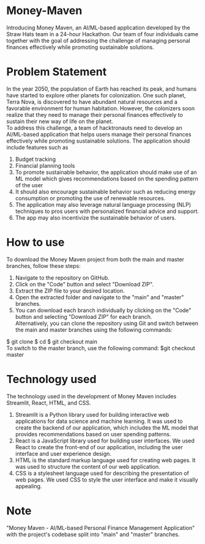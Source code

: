 # Money-Maven
Introducing Money Maven, an Al/ML-based application developed by the Straw Hats team in a 24-hour Hackathon. Our team of four individuals came together with the goal of addressing the challenge of managing personal finances effectively while promoting sustainable solutions. 

# Problem Statement
In the year 2050, the population of Earth has reached its peak, and humans have
started to explore other planets for colonization. One such planet, Terra Nova, is
discovered to have abundant natural resources and a favorable environment for
human habitation. However, the colonizers soon realize that they need to manage
their personal finances effectively to sustain their new way of life on the planet.</br>
To address this challenge, a team of hacktronauts need to develop an Al/ML-based
application that helps users manage their personal finances effectively while
promoting sustainable solutions. The application should include features such as </br>
1. Budget tracking
2. Financial planning tools
3. To promote sustainable behavior, the application should make use of an ML
model which gives recommendations based on the spending pattern of the user
4. It should also encourage sustainable behavior such as reducing energy consumption or
promoting the use of renewable resources.
5. The application may also leverage natural language processing (NLP) techniques to
pros users with personalized financial advice and support. 
6. The app may also incentivize the sustainable behavior of users.

# How to use
To download the Money Maven project from both the main and master branches, follow these steps:

1. Navigate to the repository on GitHub.
2. Click on the "Code" button and select "Download ZIP".
3. Extract the ZIP file to your desired location.
4. Open the extracted folder and navigate to the "main" and "master" branches.
5. You can download each branch individually by clicking on the "Code" button and selecting "Download ZIP" for each branch.</br>
Alternatively, you can clone the repository using Git and switch between the main and master branches using the following commands:

$ git clone <repository URL>
$ cd <repository name>
$ git checkout main </br>
To switch to the master branch, use the following command:
$git checkout master

# Technology used
The technology used in the development of Money Maven includes Streamlit, React, HTML, and CSS.
1. Streamlit is a Python library used for building interactive web applications for data science and machine learning. It was used to create the backend of our application, which includes the ML model that provides recommendations based on user spending patterns.
2. React is a JavaScript library used for building user interfaces. We used React to create the front-end of our application, including the user interface and user experience design.
3. HTML is the standard markup language used for creating web pages. It was used to structure the content of our web application.
4. CSS is a stylesheet language used for describing the presentation of web pages. We used CSS to style the user interface and make it visually appealing.

# Note
"Money Maven - Al/ML-based Personal Finance Management Application" with the project's codebase split into "main" and "master" branches.
